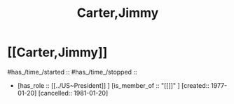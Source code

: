 ﻿---
aliases:
- Carter,Jimmy
- "Jimmy Carter"
- 
confidential: private
cssclasses: "private note"
draft: true
expiryDate: 
has_id_wikidata: Q23685
has_Template: '[[Extract~Note~Template]]'
isDeleted: false
isReadOnly: false
keywords: Carter,Jimmy
lang: en
layout: 
license: (c)copyrighted
linkTitle: Carter,Jimmy
publish: false
publishDate: 
tags:
- Carter,Jimmy
- 
title: Carter,Jimmy
type: private_note
---

# [[Carter,Jimmy]] 

#has_/time_/started :: 
#has_/time_/stopped  :: 
-   [has_role :: [[../US~President]] ] [is_member_of :: "[[]]" ] [created:: 1977-01-20]  [cancelled:: 1981-01-20]  

